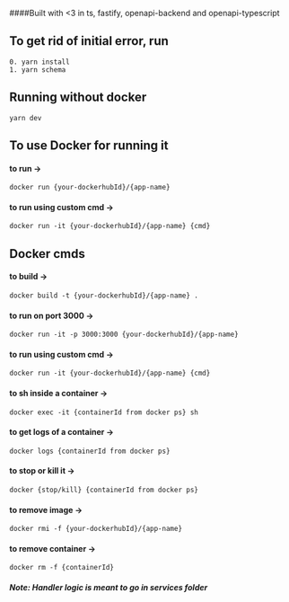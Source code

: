 ####Built with <3 in ts, fastify, openapi-backend and openapi-typescript

## To get rid of initial error, run
    0. yarn install
    1. yarn schema

## Running without docker
    yarn dev

## To use Docker for running it
#### to run -> 
    docker run {your-dockerhubId}/{app-name}
#### to run using custom cmd -> 
    docker run -it {your-dockerhubId}/{app-name} {cmd}

## Docker cmds

#### to build -> 
    docker build -t {your-dockerhubId}/{app-name} .
#### to run on port 3000 -> 
    docker run -it -p 3000:3000 {your-dockerhubId}/{app-name}
#### to run using custom cmd -> 
    docker run -it {your-dockerhubId}/{app-name} {cmd} 
#### to sh inside a container -> 
    docker exec -it {containerId from docker ps} sh
#### to get logs of a container -> 
    docker logs {containerId from docker ps}
#### to stop or kill it -> 
    docker {stop/kill} {containerId from docker ps}
#### to remove image -> 
    docker rmi -f {your-dockerhubId}/{app-name}
#### to remove container -> 
    docker rm -f {containerId}
 
##### Note: Handler logic is meant to go in services folder
